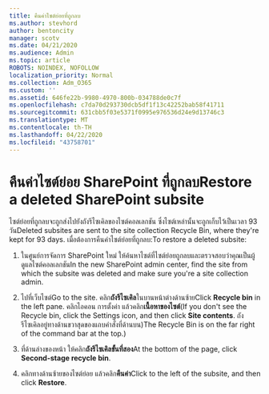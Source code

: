```yaml
---
title: คืนค่าไซต์ย่อยที่ถูกลบ
ms.author: stevhord
author: bentoncity
manager: scotv
ms.date: 04/21/2020
ms.audience: Admin
ms.topic: article
ROBOTS: NOINDEX, NOFOLLOW
localization_priority: Normal
ms.collection: Adm_O365
ms.custom: ''
ms.assetid: 646fe22b-9980-4970-800b-034788de0c7f
ms.openlocfilehash: c7da70d293730dcb5df1f13c42252bab58f41711
ms.sourcegitcommit: 631cbb5f03e5371f0995e976536d24e9d13746c3
ms.translationtype: MT
ms.contentlocale: th-TH
ms.lasthandoff: 04/22/2020
ms.locfileid: "43758701"
---
```

# <a name="restore-a-deleted-sharepoint-subsite"></a><span data-ttu-id="2c976-102">คืนค่าไซต์ย่อย SharePoint ที่ถูกลบ</span><span class="sxs-lookup"><span data-stu-id="2c976-102">Restore a deleted SharePoint subsite</span></span>

<span data-ttu-id="2c976-103">ไซต์ย่อยที่ถูกลบจะถูกส่งไปยังถังรีไซเคิลของไซต์คอลเลกชัน ซึ่งไซต์เหล่านั้นจะถูกเก็บไว้เป็นเวลา 93 วัน</span><span class="sxs-lookup"><span data-stu-id="2c976-103">Deleted subsites are sent to the site collection Recycle Bin, where they're kept for 93 days.</span></span> <span data-ttu-id="2c976-104">เมื่อต้องการคืนค่าไซต์ย่อยที่ถูกลบ:</span><span class="sxs-lookup"><span data-stu-id="2c976-104">To restore a deleted subsite:</span></span>
  
1. <span data-ttu-id="2c976-105">ในศูนย์การจัดการ SharePoint ใหม่ ให้ค้นหาไซต์ที่ไซต์ย่อยถูกลบและตรวจสอบว่าคุณเป็นผู้ดูแลไซต์คอลเลกชัน</span><span class="sxs-lookup"><span data-stu-id="2c976-105">In the new SharePoint admin center, find the site from which the subsite was deleted and make sure you're a site collection admin.</span></span> 
    
2. <span data-ttu-id="2c976-106">ไปที่เว็บไซต์</span><span class="sxs-lookup"><span data-stu-id="2c976-106">Go to the site.</span></span> <span data-ttu-id="2c976-107">คลิก**ถังรีไซเคิล**ในบานหน้าต่างด้านซ้าย</span><span class="sxs-lookup"><span data-stu-id="2c976-107">Click **Recycle bin** in the left pane.</span></span> <span data-ttu-id="2c976-108">คลิกไอคอน การตั้งค่า แล้วคลิก**เนื้อหาของไซต์**</span><span class="sxs-lookup"><span data-stu-id="2c976-108">(If you don't see the Recycle bin, click the Settings icon, and then click **Site contents**.</span></span> <span data-ttu-id="2c976-109">ถังรีไซเคิลอยู่ทางด้านขวาสุดของแถบคําสั่งที่ด้านบน)</span><span class="sxs-lookup"><span data-stu-id="2c976-109">The Recycle Bin is on the far right of the command bar at the top.)</span></span>
    
3. <span data-ttu-id="2c976-110">ที่ด้านล่างของหน้า ให้คลิก**ถังรีไซเคิลขั้นที่สอง**</span><span class="sxs-lookup"><span data-stu-id="2c976-110">At the bottom of the page, click **Second-stage recycle bin**.</span></span>
    
4. <span data-ttu-id="2c976-111">คลิกทางด้านซ้ายของไซต์ย่อย แล้วคลิก**คืนค่า**</span><span class="sxs-lookup"><span data-stu-id="2c976-111">Click to the left of the subsite, and then click **Restore**.</span></span>
    

